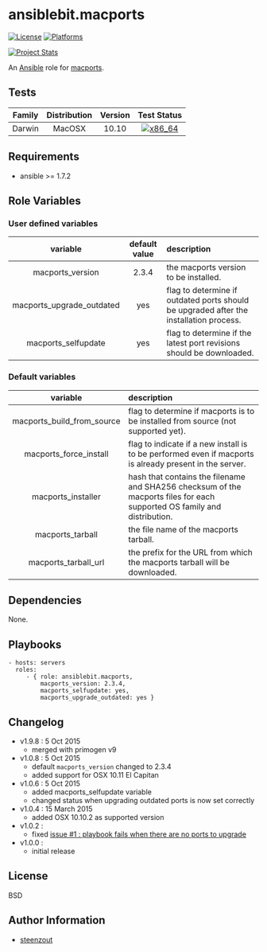 # ansiblebit.macports

[![License](http://img.shields.io/badge/license-New%20BSD-blue.svg?style=flat)](https://raw.githubusercontent.com/ansiblebit/macports/master/LICENSE)
[![Platforms](http://img.shields.io/badge/platforms-macosx-lightgrey.svg?style=flat)](#)

[![Project Stats](https://www.openhub.net/p/ansiblebit-macports/widgets/project_thin_badge.gif)](https://www.openhub.net/p/ansiblebit-macports/)

An [Ansible](http://www.ansible.com) role for [macports](http://www.macports.org).


## Tests

| Family | Distribution | Version | Test Status |
|:-:|:-:|:-:|:-:|
| Darwin | MacOSX  | 10.10  | [![x86_64](http://img.shields.io/badge/x86_64-passed-006400.svg?style=flat)](#) |


## Requirements

- ansible >= 1.7.2


## Role Variables

### User defined variables

| variable | default value | description |
|:--------:|:-------------:|:------------|
| macports_version | 2.3.4 | the macports version to be installed. |
| macports_upgrade_outdated | yes | flag to determine if outdated ports should be upgraded after the installation process. |
| macports_selfupdate | yes | flag to determine if the latest port revisions should be downloaded. |


### Default variables

| variable | description |
|:--------:|:------------|
| macports_build_from_source | flag to determine if macports is to be installed from source (not supported yet). |
| macports_force_install | flag to indicate if a new install is to be performed even if macports is already present in the server. |
| macports_installer | hash that contains the filename and SHA256 checksum of the macports files for each supported OS family and distribution. |
| macports_tarball | the file name of the macports tarball. |
| macports_tarball_url | the prefix for the URL from which the macports tarball will be downloaded. |


## Dependencies

None.


## Playbooks

    - hosts: servers
      roles:
         - { role: ansiblebit.macports,
             macports_version: 2.3.4,
             macports_selfupdate: yes,
             macports_upgrade_outdated: yes }

## Changelog

- v1.9.8 : 5 Oct 2015
    - merged with primogen v9
- v1.0.8 : 5 Oct 2015
    - default `macports_version` changed to 2.3.4
    - added support for OSX 10.11 El Capitan
- v1.0.6 : 5 Oct 2015
    - added macports_selfupdate variable
    - changed status when upgrading outdated ports is now set correctly
- v1.0.4 : 15 March 2015
    - added OSX 10.10.2 as supported version
- v1.0.2 :
    - fixed [issue #1 : playbook fails when there are no ports to upgrade](https://github.com/ansiblebit/macports/issues/1)
- v1.0.0 :
    - initial release

## License

BSD

## Author Information

- [steenzout](http://github.com/steenzout)

